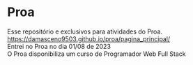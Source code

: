 # Proa
Esse repositório e exclusivos para atividades do Proa. <br>
https://damasceno9503.github.io/proa/pagina_principal/
<br>
Entrei no Proa no dia 01/08 de 2023 <br>
O Proa disponibiliza um curso de Programador Web Full Stack <br>

